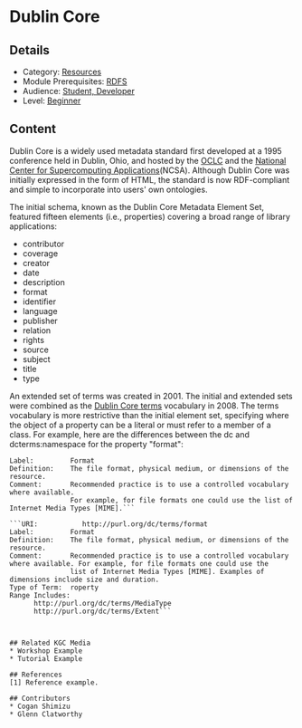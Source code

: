 # Dublin Core
## Details
* Category: [Resources](../categories/Resources.md)
* Module Prerequisites: [RDFS](../modules/RDFS.md)
* Audience: [Student, Developer](../audiences/Student,_Developer.md)
* Level: [Beginner](../levels/Beginner.md)

## Content

Dublin Core is a widely used metadata standard first developed at a 1995 conference held in Dublin, Ohio, and hosted by the [OCLC](https://www.oclc.org/en/about.html?cmpid=md_ab) and the [National Center for Supercomputing Applications](https://www.ncsa.illinois.edu)(NCSA). Although Dublin Core was initially expressed in the form of HTML, the standard is now RDF-compliant and simple to incorporate into users' own ontologies.

The initial schema, known as the Dublin Core Metadata Element Set, featured fifteen elements (i.e., properties) covering a broad range of library applications:

* contributor
* coverage
* creator
* date
* description
* format
* identifier
* language
* publisher
* relation
* rights
* source
* subject
* title
* type

An extended set of terms was created in 2001. The initial and extended sets were combined as the [Dublin Core terms](https://www.dublincore.org/specifications/dublin-core/dcmi-terms/) vocabulary in 2008. The terms vocabulary is more restrictive than the initial element set, specifying where the object of a property can be a literal or must refer to a member of a class. For example, here are the differences between the dc and dcterms:namespace for the property "format":

```URI:           http://purl.org/dc/elements/1.1/format
Label:         Format
Definition:    The file format, physical medium, or dimensions of the resource.
Comment:       Recommended practice is to use a controlled vocabulary where available. 
               For example, for file formats one could use the list of Internet Media Types [MIME].```
    
```URI:           http://purl.org/dc/terms/format
Label:         Format
Definition:    The file format, physical medium, or dimensions of the resource.
Comment:       Recommended practice is to use a controlled vocabulary where available. For example, for file formats one could use the
               list of Internet Media Types [MIME]. Examples of dimensions include size and duration.
Type of Term:  roperty
Range Includes:     
      http://purl.org/dc/terms/MediaType
      http://purl.org/dc/terms/Extent```



## Related KGC Media
* Workshop Example
* Tutorial Example

## References
[1] Reference example.

## Contributors
* Cogan Shimizu
* Glenn Clatworthy
